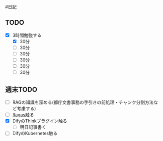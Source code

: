 #日記 

## TODO
- [x] 3時間勉強する
	- [x] 30分
	- [ ] 30分
	- [ ] 30分
	- [ ] 30分
	- [ ] 30分
	- [ ] 30分

## 週末TODO
- [ ] RAGの知識を深める(都庁文書事務の手引きの前処理・チャンク分割方法など考慮する)
- [ ] [Ragas](https://docs.ragas.io/en/stable/)触る
- [x] DifyのThinkプラグイン触る
	- [ ] 明日記事書く
- [ ] DifyのKubernetes触る